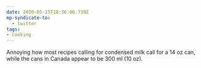 ```yaml
---
date: 2020-05-15T18:36:06.738Z
mp-syndicate-to:
  - twitter
tags:
- cooking
---
```


Annoying how most recipes calling for condensed milk call for a 14 oz can, while the cans in Canada appear to be 300 ml (10 oz).
